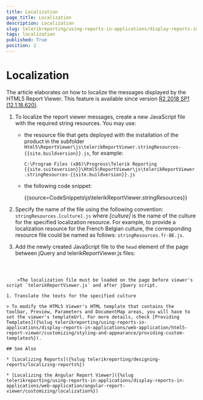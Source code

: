 ```yaml
---
title: Localization
page_title: Localization 
description: Localization
slug: telerikreporting/using-reports-in-applications/display-reports-in-applications/web-application/html5-report-viewer/customizing/localization
tags: localization
published: True
position: 2
---
```


# Localization

The article elaborates on how to localize the messages displayed by the HTML5 Report Viewer. This feature is available since version [R2 2018 SP1 (12.1.18.620)](https://www.telerik.com/support/whats-new/reporting/release-history/progress-telerik-reporting-r2-2018-sp1-12-1-18-620).

1. To localize the report viewer messages, create a new JavaScript file with the required string resources. You may use:

	* the resource file that gets deployed with the installation of the product in the subfolder `Html5\ReportViewer\js\telerikReportViewer.stringResources-{{site.buildversion}}.js`, for example: 
	
		`C:\Program Files (x86)\Progress\Telerik Reporting {{site.suiteversion}}\Html5\ReportViewer\js\telerikReportViewer.stringResources-{{site.buildversion}}.js`
	
	* the following code snippet:

		{{source=CodeSnippets\js\telerikReportViewer.stringResources}}


1. Specify the name of the file using the following convention: `stringResources.[culture].js` where *[culture]* is the name of the culture for the specified localization resource. For example, to provide a localization resource for the French Belgian culture, the corresponding resource file could be named as follows: `stringResources.fr-BE.js`.

1. Add the newly created JavaScript file to the `head` element of the page between jQuery and telerikReportViewer.js files: 

	````HTML
<script src="stringResources.fr-BE.js"></script>
````


	>The localization file must be loaded on the page before viewer's script `telerikReportViewer.js` and after jQuery script.

1. Translate the texts for the specified culture

> To modify the HTML5 Viewer's HTML template that contains the toolbar, Preview, Parameters and DocumentMap areas, you will have to set the viewer's templateUrl. For more details, check [Providing Templates]({%slug telerikreporting/using-reports-in-applications/display-reports-in-applications/web-application/html5-report-viewer/customizing/styling-and-appearance/providing-custom-templates%}).

## See Also

* [Localizing Reports]({%slug telerikreporting/designing-reports/localizing-reports%})

* [Localizing the Angular Report Viewer]({%slug telerikreporting/using-reports-in-applications/display-reports-in-applications/web-application/angular-report-viewer/customizing/localization%})
